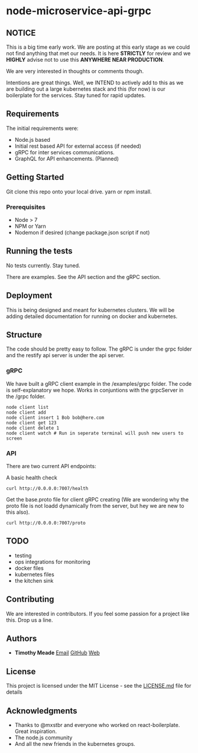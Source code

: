 # node-microservice-api-grpc

## NOTICE
This is a big time early work.  We are posting at this early stage as we could not find anything that met our needs.  It is here <b>STRICTLY</b> for review and we <b>HIGHLY</b> advise not to use this <b>ANYWHERE NEAR PRODUCTION</b>.

We are very interested in thoughts or comments though.

Intentions are great things.  Well, we INTEND to actively add to this as we are building out a large kubernetes stack and this (for now) is our boilerplate for the services.  Stay tuned for rapid updates.

## Requirements

The initial requirements were:

*  Node.js based
*  Initial rest based API for external access (if needed)
*  gRPC for inter services communications.
*  GraphQL for API enhancements.   (Planned)

## Getting Started

Git clone this repo onto your local drive.
yarn or npm install.

### Prerequisites

* Node > 7
* NPM or Yarn
* Nodemon if desired (change package.json script if not)

## Running the tests

No tests currently.  Stay tuned.  

There are examples.  See the API section and the gRPC section.

## Deployment

This is being designed and meant for kubernetes clusters.   We will be adding detailed documentation for running on docker and kubernetes.

## Structure

The code should be pretty easy to follow.  The gRPC is under the grpc folder and the restify api server is under the api server.

### gRPC
We have built a gRPC client example in the /examples/grpc folder.  The code is self-explanatory we hope.  Works in conjuntions with the grpcServer in the /grpc folder.

```
node client list
node client add
node client insert 1 Bob bob@here.com
node client get 123
node client delete 1
node client watch # Run in seperate terminal will push new users to screen
```



### API
There are two current API endpoints:

A basic health check

```
curl http://0.0.0.0:7007/health
```

Get the base.proto file for client gRPC creating (We are wondering why the proto file is not loadd dynamically from the server, but hey we are new to this also).

```
curl http://0.0.0.0:7007/proto
```

## TODO
* testing 
* ops integrations for monitoring 
* docker files
* kubernetes files
* the kitchen sink

## Contributing

We are interested in contributors.  If you feel some passion for a project like this.  Drop us a line.


## Authors

* **Timothy Meade**  [Email](mailto:tim@invoxio.com) [GitHub](https://github.com/Invoxio) [Web](https://www.invoxio.com) 


## License

This project is licensed under the MIT License - see the [LICENSE.md](LICENSE.md) file for details

## Acknowledgments

* Thanks to @mxstbr and everyone who worked on react-boilerplate.  Great inspiration.
* The node.js community
* And all the new friends in the kubernetes groups.

